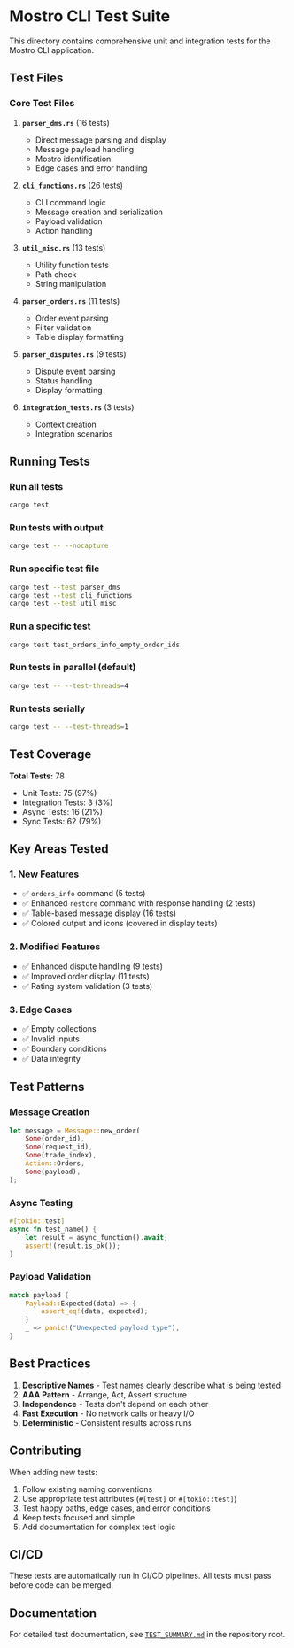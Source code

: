 # Mostro CLI Test Suite

This directory contains comprehensive unit and integration tests for the Mostro CLI application.

## Test Files

### Core Test Files

1. **`parser_dms.rs`** (16 tests)
   - Direct message parsing and display
   - Message payload handling
   - Mostro identification
   - Edge cases and error handling

2. **`cli_functions.rs`** (26 tests)
   - CLI command logic
   - Message creation and serialization
   - Payload validation
   - Action handling

3. **`util_misc.rs`** (13 tests)
   - Utility function tests
   - Path check
   - String manipulation

4. **`parser_orders.rs`** (11 tests)
   - Order event parsing
   - Filter validation
   - Table display formatting

5. **`parser_disputes.rs`** (9 tests)
   - Dispute event parsing
   - Status handling
   - Display formatting

6. **`integration_tests.rs`** (3 tests)
   - Context creation
   - Integration scenarios

## Running Tests

### Run all tests
```bash
cargo test
```

### Run tests with output
```bash
cargo test -- --nocapture
```

### Run specific test file
```bash
cargo test --test parser_dms
cargo test --test cli_functions
cargo test --test util_misc
```

### Run a specific test
```bash
cargo test test_orders_info_empty_order_ids
```

### Run tests in parallel (default)
```bash
cargo test -- --test-threads=4
```

### Run tests serially
```bash
cargo test -- --test-threads=1
```

## Test Coverage

**Total Tests:** 78
- Unit Tests: 75 (97%)
- Integration Tests: 3 (3%)
- Async Tests: 16 (21%)
- Sync Tests: 62 (79%)

## Key Areas Tested

### 1. New Features
- ✅ `orders_info` command (5 tests)
- ✅ Enhanced `restore` command with response handling (2 tests)
- ✅ Table-based message display (16 tests)
- ✅ Colored output and icons (covered in display tests)

### 2. Modified Features
- ✅ Enhanced dispute handling (9 tests)
- ✅ Improved order display (11 tests)
- ✅ Rating system validation (3 tests)

### 3. Edge Cases
- ✅ Empty collections
- ✅ Invalid inputs
- ✅ Boundary conditions
- ✅ Data integrity

## Test Patterns

### Message Creation
```rust
let message = Message::new_order(
    Some(order_id),
    Some(request_id),
    Some(trade_index),
    Action::Orders,
    Some(payload),
);
```

### Async Testing
```rust
#[tokio::test]
async fn test_name() {
    let result = async_function().await;
    assert!(result.is_ok());
}
```

### Payload Validation
```rust
match payload {
    Payload::Expected(data) => {
        assert_eq!(data, expected);
    }
    _ => panic!("Unexpected payload type"),
}
```

## Best Practices

1. **Descriptive Names** - Test names clearly describe what is being tested
2. **AAA Pattern** - Arrange, Act, Assert structure
3. **Independence** - Tests don't depend on each other
4. **Fast Execution** - No network calls or heavy I/O
5. **Deterministic** - Consistent results across runs

## Contributing

When adding new tests:

1. Follow existing naming conventions
2. Use appropriate test attributes (`#[test]` or `#[tokio::test]`)
3. Test happy paths, edge cases, and error conditions
4. Keep tests focused and simple
5. Add documentation for complex test logic

## CI/CD

These tests are automatically run in CI/CD pipelines. All tests must pass before code can be merged.

## Documentation

For detailed test documentation, see [`TEST_SUMMARY.md`](../TEST_SUMMARY.md) in the repository root.